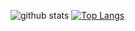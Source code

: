 ![github stats](https://github-readme-stats.vercel.app/api?username=Senpai-10&count_private=true&show_icons=true&theme=dark)
[![Top Langs](https://github-readme-stats.vercel.app/api/top-langs/?username=Senpai-10&layout=compact)](https://github.com/anuraghazra/github-readme-stats)


